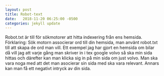 ```yaml
---
layout: post
title: Robot-text
date:   2018-11-20 06:25:00 -0500
categories: jekyll update
---
```

Robot.txt är till för sökmotorer att hitta indexering från ens hemsida. 
Förklaring: Sök motorn associerar ord till din hemsida, man använt robot.txt till att skapa de ord man vill.
Ett exempel jag har gjort en hemsida om bilar då vill jag att varje gång man skriver in i tex google volvo så ska min
sida hittas och därefter kan man klicka sig in på min sida om just volvo.
Man ska vara noga med att det man asocierar sin sida med ska vara relevant. Annars kan man få ett negativt intryck av din sida.


[jekyll-docs]: https://jekyllrb.com/docs/home
[jekyll-gh]:   https://github.com/jekyll/jekyll
[jekyll-talk]: https://talk.jekyllrb.com/